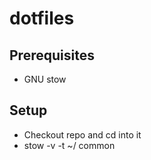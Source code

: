 # dotfiles

## Prerequisites

- GNU stow

## Setup

- Checkout repo and cd into it
- stow -v -t ~/ common
